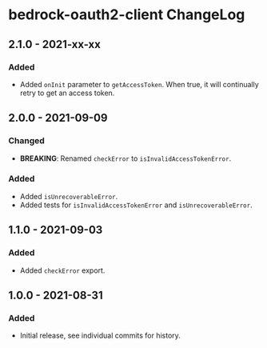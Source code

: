 # bedrock-oauth2-client ChangeLog

## 2.1.0 - 2021-xx-xx

### Added
- Added `onInit` parameter to `getAccessToken`. When true, it will continually
  retry to get an access token.

## 2.0.0 - 2021-09-09

### Changed
- **BREAKING**: Renamed `checkError` to `isInvalidAccessTokenError`.

### Added
- Added `isUnrecoverableError`.
- Added tests for `isInvalidAccessTokenError` and `isUnrecoverableError`.

## 1.1.0 - 2021-09-03

### Added
- Added `checkError` export.

## 1.0.0 - 2021-08-31

### Added
- Initial release, see individual commits for history.
